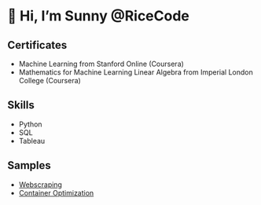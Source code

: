 # 👋 Hi, I’m Sunny @RiceCode

<!---
## About me
- 👀 I’m interested in ...
- 🌱 I’m currently learning ...
- 💞️ I’m looking to collaborate on ...
- 📫 How to reach me ...
--->

## Certificates
- Machine Learning from Stanford Online (Coursera) 
- Mathematics for Machine Learning Linear Algebra from Imperial London College (Coursera) 

## Skills
- Python
- SQL
- Tableau


## Samples 
- <a href="https://github.com/RiceCode/RPA-Webscraping/blob/main/README.md">Webscraping</a> 
- <a href="https://github.com/RiceCode/RPA-Webscraping/blob/main/README.md">Container Optimization</a> 


<!---
RiceCode/RiceCode is a ✨ special ✨ repository because its `README.md` (this file) appears on your GitHub profile.
You can click the Preview link to take a look at your changes.
--->
